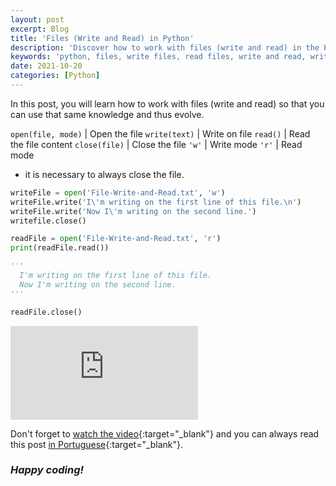 ```yaml
---
layout: post
excerpt: Blog
title: 'Files (Write and Read) in Python'
description: 'Discover how to work with files (write and read) in the Python programming language. Get answers to your questions with the theory and examples presented.'
keywords: 'python, files, write files, read files, write and read, write, read, post'
date: 2021-10-20
categories: [Python]
---
```


In this post, you will learn how to work with files (write and read) so that you can use that same knowledge and thus evolve.

`open(file, mode)` | Open the file
`write(text)` | Write on file
`read()` | Read the file content
`close(file)` | Close the file
`'w'` | Write mode
`'r'` | Read mode

- it is necessary to always close the file.

```python
writeFile = open('File-Write-and-Read.txt', 'w')
writeFile.write('I\'m writing on the first line of this file.\n')
writeFile.write('Now I\'m writing on the second line.')
writefile.close()

readFile = open('File-Write-and-Read.txt', 'r')
print(readFile.read())

'''
  I'm writing on the first line of this file.
  Now I'm writing on the second line.
'''

readFile.close()
```

<div class="video-container">
  <iframe src="https://www.youtube.com/embed/Hh8eV7n5ieg" frameborder="0" allowfullscreen></iframe>
</div>

Don't forget to [watch the video](https://youtu.be/Hh8eV7n5ieg){:target="\_blank"} and you can always read this post [in Portuguese](https://caffeinealgorithm.com/blog/20211020/ficheiros-escrever-e-ler-em-python/){:target="\_blank"}.

### _Happy coding!_
